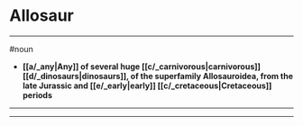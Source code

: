 # Allosaur
---
#noun
- **[[a/_any|Any]] of several huge [[c/_carnivorous|carnivorous]] [[d/_dinosaurs|dinosaurs]], of the superfamily Allosauroidea, from the late Jurassic and [[e/_early|early]] [[c/_cretaceous|Cretaceous]] periods**
---
---
